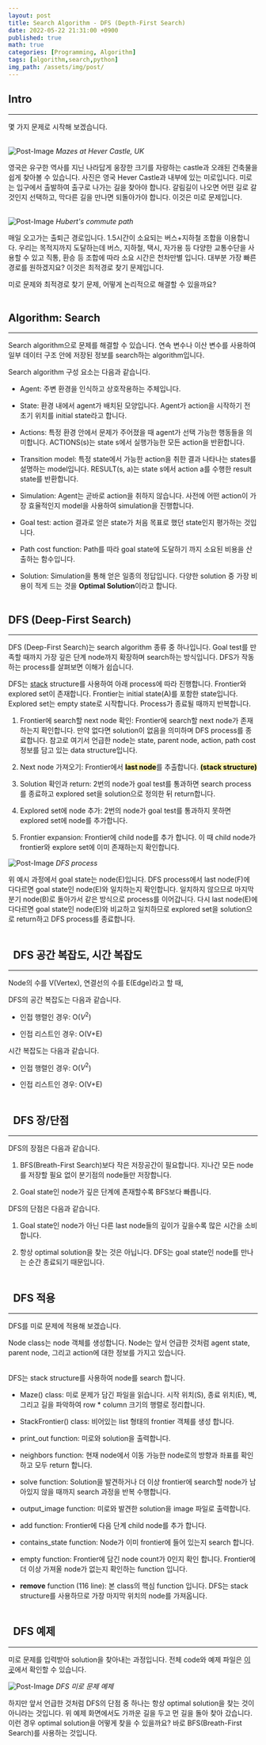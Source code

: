 ```yaml
---
layout: post
title: Search Algorithm - DFS (Depth-First Search)
date: 2022-05-22 21:31:00 +0900
published: true
math: true
categories: [Programming, Algorithm]
tags: [algorithm,search,python]
img_path: /assets/img/post/
---
```


## Intro
***

 몇 가지 문제로 시작해 보겠습니다.
 <br><br>

 ![Post-Image](DFS_MazesatHeverCastle.png)
 _Mazes at Hever Castle, UK_

 영국은 유구한 역사를 지닌 나라답게 웅장한 크기를 자랑하는 castle과 오래된 건축물을 쉽게 찾아볼 수 있습니다. 사진은 영국 Hever Castle과 내부에 있는 미로입니다. 미로는 입구에서 출발하여 출구로 나가는 길을 찾아야 합니다. 갈림길이 나오면 어떤 길로 갈 것인지 선택하고, 막다른 길을 만나면 되돌아가야 합니다. 이것은 미로 문제입니다.
 <br><br>

 ![Post-Image](DFS_path.png)
 _Hubert's commute path_

 매일 오고가는 출퇴근 경로입니다. 1.5시간이 소요되는 버스+지하철 조합을 이용합니다. 우리는 목적지까지 도달하는데 버스, 지하철, 택시, 자가용 등 다양한 교통수단을 사용할 수 있고 직통, 환승 등 조합에 따라 소요 시간은 천차만별 입니다. 대부분 가장 빠른 경로를 원하겠지요? 이것은 최적경로 찾기 문제입니다.

 미로 문제와 최적경로 찾기 문제, 어떻게 논리적으로 해결할 수 있을까요?
 <br><br>


## Algorithm: Search
***

 Search algorithm으로 문제를 해결할 수 있습니다. 연속 변수나 이산 변수를 사용하여 일부 데이터 구조 안에 저장된 정보를 search하는 algorithm입니다.

 Search algorithm 구성 요소는 다음과 같습니다.

 * Agent: 주변 환경을 인식하고 상호작용하는 주체입니다.

 * State: 환경 내에서 agent가 배치된 모양입니다. Agent가 action을 시작하기 전 초기 위치를 initial state라고 합니다.

 * Actions: 특정 환경 안에서 문제가 주어졌을 때 agent가 선택 가능한 행동들을 의미합니다. ACTIONS(s)는 state s에서 실행가능한 모든 action을 반환합니다.

 * Transition model: 특정 state에서 가능한 action을 취한 결과 나타나는 states를 설명하는 model입니다. RESULT(s, a)는 state s에서 action a를 수행한 result state를 반환합니다.

 * Simulation: Agent는 곧바로 action을 취하지 않습니다. 사전에 어떤 action이 가장 효율적인지 model을 사용하여 simulation을 진행합니다.

 * Goal test: action 결과로 얻은 state가 처음 목표로 했던 state인지 평가하는 것입니다.

 * Path cost function: Path를 따라 goal state에 도달하기 까지 소요된 비용을 산출하는 함수입니다.

 * Solution: Simulation을 통해 얻은 일종의 정답입니다. 다양한 solution 중 가장 비용이 적게 드는 것을 **Optimal Solution**이라고 합니다.
 <br><br>


## DFS (Deep-First Search)
***
 DFS (Deep-First Search)는 search algorithm 종류 중 하나입니다. Goal test를 만족할 때까지 가장 깊은 단계 node까지 확장하며 search하는 방식입니다. DFS가 작동하는 process를 살펴보면 이해가 쉽습니다.

 DFS는 [stack](https://hubert-bioinformatics.github.io/posts/Stack-Queue/, "stack") structure를 사용하여 아래 process에 따라 진행합니다. Frontier와 explored set이 존재합니다. Frontier는 initial state(A)를 포함한 state입니다. Explored set는 empty state로 시작합니다. Process가 종료될 때까지 반복합니다.

 1.  Frontier에 search할 next node 확인: Frontier에 search할 next node가 존재하는지 확인합니다. 만약 없다면 solution이 없음을 의미하며 DFS process를 종료합니다. 참고로 여기서 언급한 node는 state, parent node, action, path cost 정보를 담고 있는 data structure입니다.

 2.  Next node 가져오기: Frontier에서 <span style='color: black; background-color: #fff5b1'>**last node**</span>를 추출합니다. <span style='color: black; background-color: #fff5b1'>**(stack structure)**</span>

 3.  Solution 확인과 return: 2번의 node가 goal test를 통과하면 search process를 종료하고 explored set을 solution으로 정의한 뒤 return합니다.

 4.  Explored set에 node 추가: 2번의 node가 goal test를 통과하지 못하면 explored set에 node를 추가합니다.

 5.  Frontier expansion: Frontier에 child node를 추가 합니다. 이 때 child node가 frontier와 explore set에 이미 존재하는지 확인합니다.
 

 ![Post-Image](DFS_process.gif)
 _DFS process_

 위 예시 과정에서 goal state는 node(E)입니다. DFS process에서 last node(F)에 다다르면 goal state인 node(E)와 일치하는지 확인합니다. 일치하지 않으므로 마지막 분기 node(B)로 돌아가서 같은 방식으로 process를 이어갑니다. 다시 last node(E)에 다다르면 goal state인 node(E)와 비교하고 일치하므로 explored set을 solution으로 return하고 DFS process를 종료합니다.
 <br><br>


## &nbsp;&nbsp;DFS 공간 복잡도, 시간 복잡도
***
 Node의 수를 V(Vertex), 연결선의 수를 E(Edge)라고 할 때,
 
 DFS의 공간 복잡도는 다음과 같습니다.

 * 인접 행렬인 경우: O($V^2$)

 * 인접 리스트인 경우: O(V+E)

 시간 복잡도는 다음과 같습니다.

 * 인접 행렬인 경우: O($V^2$)

 * 인접 리스트인 경우: O(V+E)
 <br><br>


## &nbsp;&nbsp;DFS 장/단점
***
 DFS의 장점은 다음과 같습니다.

 1. BFS(Breath-First Search)보다 작은 저장공간이 필요합니다. 지나간 모든 node를 저장할 필요 없이 분기점의 node들만 저장합니다.

 2. Goal state인 node가 깊은 단계에 존재할수록 BFS보다 빠릅니다.

 DFS의 단점은 다음과 같습니다.

 1. Goal state인 node가 아닌 다른 last node들의 깊이가 깊을수록 많은 시간을 소비합니다.

 2. 항상 optimal solution을 찾는 것은 아닙니다. DFS는 goal state인 node를 만나는 순간 종료되기 때문입니다.
 <br><br>


## &nbsp;&nbsp;DFS 적용
***
 DFS를 미로 문제에 적용해 보겠습니다.

<script src="https://gist.github.com/hubert-bioinformatics/fdc9ae6b5b5ec495ece3ad89d4df15ab.js"></script>

 Node class는 node 객체를 생성합니다. Node는 앞서 언급한 것처럼 agent state, parent node, 그리고 action에 대한 정보를 가지고 있습니다.
 <br><br>

 <script src="https://gist.github.com/hubert-bioinformatics/4e2445d32bef30c75b9c39614a0c7c66.js"></script>

 DFS는 stack structure를 사용하여 node를 search 합니다.

 * Maze() class: 미로 문제가 담긴 파일을 읽습니다. 시작 위치(S), 종료 위치(E), 벽, 그리고 길을 파악하여 row * column 크기의 행렬로 정리합니다.

 * StackFrontier() class: 비어있는 list 형태의 frontier 객체를 생성 합니다.

 * print_out function: 미로와 solution을 출력합니다.

 * neighbors function: 현재 node에서 이동 가능한 node로의 방향과 좌표를 확인하고 모두 return 합니다.

 * solve function: Solution을 발견하거나 더 이상 frontier에 search할 node가 남아있지 않을 때까지 search 과정을 반복 수행합니다.

 * output_image function: 미로와 발견한 solution을 image 파일로 출력합니다.

 * add function: Frontier에 다음 단계 child node를 추가 합니다.

 * contains_state function: Node가 이미 frontier에 들어 있는지 search 합니다.

 * empty function: Frontier에 담긴 node count가 0인지 확인 합니다. Frontier에 더 이상 가져올 node가 없는지 확인하는 function 입니다.

 * **remove** function (116 line): 본 class의 핵심 function 입니다. DFS는 stack structure를 사용하므로 가장 마지막 위치의 node를 가져옵니다.
 <br><br>


## &nbsp;&nbsp;DFS 예제
***
 미로 문제를 입력받아 solution을 찾아내는 과정입니다. 전체 code와 예제 파일은 [이 곳](https://github.com/hubert-bioinformatics/bioinformatics/tree/master/algorithm, "이 곳")에서 확인할 수 있습니다.

 ![Post-Image](DFS_example.gif)
 _DFS 미로 문제 예제_
 
 하지만 앞서 언급한 것처럼 DFS의 단점 중 하나는 항상 optimal solution을 찾는 것이 아니라는 것입니다. 위 예제 화면에서도 가까운 길을 두고 먼 길을 돌아 찾아 갔습니다. 이런 경우 optimal solution을 어떻게 찾을 수 있을까요? 바로 BFS(Breath-First Search)를 사용하는 것입니다.